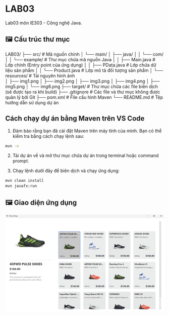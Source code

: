 # LAB03

Lab03 môn IE303 - Công nghệ Java.

## 🖼️ Cấu trúc thư mục
LAB03/
├── src/                     # Mã nguồn chính
│   └── main/
│       ├── java/
│       │   └── com/
│       │       └── example/           # Thư mục chứa mã nguồn Java
│       │           ├── Main.java      # Lớp chính (Entry point của ứng dụng)
│       │           ├── PData.java     # Lớp chứa dữ liệu sản phẩm
│       │           └── Product.java   # Lớp mô tả đối tượng sản phẩm
│       └── resources/       # Tài nguyên hình ảnh          
│           ├── img1.png
│           ├── img2.png
│           ├── img3.png
│           ├── img4.png
│           ├── img5.png
│           └── img6.png
├── target/               # Thư mục chứa các file biên dịch (sẽ được tạo ra khi build)
├── .gitignore            # Các file và thư mục không được quản lý bởi Git
├── pom.xml               # File cấu hình Maven
└── README.md             # Tệp hướng dẫn sử dụng dự án

## Cách chạy dự án bằng Maven trên VS Code
1. Đảm bảo rằng bạn đã cài đặt Maven trên máy tính của mình. Bạn có thể kiểm tra bằng cách chạy lệnh sau:
```bash
mvn -v
```

2. Tải dự án về và mở thư mục chứa dự án trong terminal hoặc command prompt.

3. Chạy lệnh dưới đây để biên dịch và chạy ứng dụng:
```bash
mvn clean install
mvn javafx:run
```

## 🖼️ Giao diện ứng dụng
![Giao diện ứng dụng](image.png)